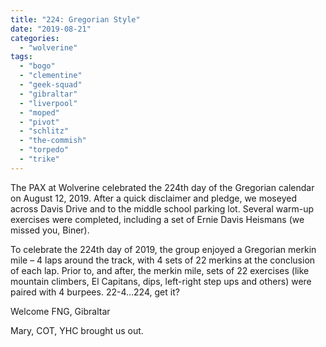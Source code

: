 ```yaml
---
title: "224: Gregorian Style"
date: "2019-08-21"
categories: 
  - "wolverine"
tags: 
  - "bogo"
  - "clementine"
  - "geek-squad"
  - "gibraltar"
  - "liverpool"
  - "moped"
  - "pivot"
  - "schlitz"
  - "the-commish"
  - "torpedo"
  - "trike"
---
```


The PAX at Wolverine celebrated the 224th day of the Gregorian calendar on August 12, 2019. After a quick disclaimer and pledge, we moseyed across Davis Drive and to the middle school parking lot. Several warm-up exercises were completed, including a set of Ernie Davis Heismans (we missed you, Biner).

To celebrate the 224th day of 2019, the group enjoyed a Gregorian merkin mile – 4 laps around the track, with 4 sets of 22 merkins at the conclusion of each lap. Prior to, and after, the merkin mile, sets of 22 exercises (like mountain climbers, El Capitans, dips, left-right step ups and others) were paired with 4 burpees. 22-4…224, get it?

Welcome FNG, Gibraltar

Mary, COT, YHC brought us out.
